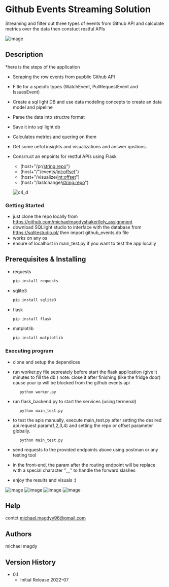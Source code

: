 # Github Events Streaming Solution 

Streaming and filter out three types of events from Github API and calculate metrics over the data then constuct restful APIs


![image](https://user-images.githubusercontent.com/24366936/180618355-61defdc9-a5f8-4a6c-8f02-605445b5ce82.png)

## Description
*here is the steps of the application
- Scraping the row events from pupblic Github API
- Fitle for a specifc types (WatchEvent, PullRequestEvent and IssuesEvent)
- Create a sql light DB and use data modeling concepts to create an data model and pipeline
- Parse the data into structre format
- Save it into sql light db
- Calculates metrics and quering on them 
- Get some ueful insights and visualizations and answer qustions.
- Consrruct an enpoints for restful APIs using Flask
    - (host+"/pr/<string:repo>")
    - (host+"/"/events/<int:offset>")
    - (host+"/visualize/<int:offset>")
    - (host+"/lastchange/<string:repo>")
    
    ![c4_d](https://user-images.githubusercontent.com/24366936/180619132-52813eb8-9958-460d-8c19-b1f96546d41c.png)

### Getting Started
* just clone the repo locally from https://github.com/michaelmagdyshaker/lely_assignment
* download SQLlight studio to interface with the database from https://sqlitestudio.pl/ then import github_events.db file
* works on any os
* ensure of localhost in main_test.py if you want to test the app locally  

## Prerequisites & Installing
* requests
  ```sh
  pip install requests
  ```
* sqlite3
  ```sh
  pip install sqlite3
  ```
* flask
  ```sh
  pip install flask
  ```
* matplotlib
  ```sh
  pip install matplotlib
  ```

### Executing program

* clone and setup the dependices
* run worker.py file sepreately before start the flask application (give it minutes to fill the db )
    note: close it after finishing (like the fridge door) cause your ip will be blocked from the github events api 
  ```
     python worker.py
  ```

* run flask_backend.py to start the services (using termenal)
  ```
     python main_test.py
  ```
* to test the apis manually, execute main_test.py after setting the desired api request param(1,2,3,4) and setting the repo or offset parameter globally.  
  ```
     python main_test.py
  ```
* send requests to the provided endpoints above using postman or any testing tool
* in the front-end, the param after the routing endpoint will be replace with a special character "__" to handle the forward slashes
* enjoy the results and visuals :) 

![image](https://user-images.githubusercontent.com/24366936/180618113-dfb596fa-0603-4e85-b703-4888b95b948a.png)
![image](https://user-images.githubusercontent.com/24366936/180619287-efc1d8ee-3d32-475a-a837-03f4cac3b3a8.png)
![image](https://user-images.githubusercontent.com/24366936/180619313-76d8f2c8-4590-4196-b46d-1b9e332c6313.png)
![image](https://user-images.githubusercontent.com/24366936/180619509-1f536e74-ebec-4bb7-a724-195fac8fe671.png)


## Help
contct michael.magdyy96@gmail.com

## Authors

michael magdy 

## Version History

* 0.1
    * Initial Release 2022-07

